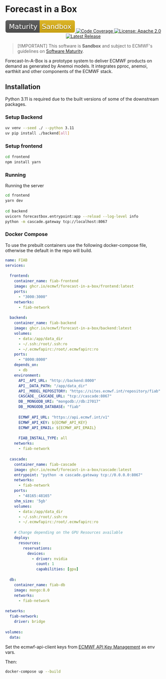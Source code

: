 # Forecast in a Box

<p align="center">
  <a href="https://github.com/ecmwf/codex/raw/refs/heads/main/Project%20Maturity">
    <img src="https://github.com/ecmwf/codex/raw/refs/heads/main/Project%20Maturity/sandbox_badge.svg" alt="Static Badge">
  </a>

<a href="https://codecov.io/gh/ecmwf/forecast-in-a-box">
    <img src="https://codecov.io/gh/ecmwf/forecast-in-a-box/branch/develop/graph/badge.svg" alt="Code Coverage">
  </a>

<a href="https://opensource.org/licenses/apache-2-0">
    <img src="https://img.shields.io/badge/License-Apache%202.0-blue.svg" alt="License: Apache 2.0">
  </a>

<a href="https://github.com/ecmwf/forecast-in-a-box/releases">
    <img src="https://img.shields.io/github/v/release/ecmwf/forecast-in-a-box?color=blue&label=Release&style=flat-square" alt="Latest Release">
  </a>
</p>

> \[!IMPORTANT\]
> This software is **Sandbox** and subject to ECMWF's guidelines on [Software Maturity](https://github.com/ecmwf/codex/raw/refs/heads/main/Project%20Maturity).

Forecast-In-A-Box is a prototype system to deliver ECMWF products on demand as generated by Anemoi models. It integrates pproc, anemoi, earthkit and other components of the ECMWF stack.

## Installation

Python 3.11 is required due to the built versions of some of the downstream packages.


### Setup Backend

```bash
uv venv --seed ./ --python 3.11
uv pip install ./backend[all]
```

### Setup frontend

```bash
cd frontend
npm install yarn
```

### Running

Running the server

```bash
cd frontend
yarn dev

cd backend
uvicorn forecastbox.entrypoint:app --reload --log-level info
python -m cascade.gateway tcp://localhost:8067
```

### Docker Compose

To use the prebuilt containers use the following docker-compose file, otherwise the default 
in the repo will build.

```yaml
name: FIAB
services:

  frontend:
    container_name: fiab-frontend
    image: ghcr.io/ecmwf/forecast-in-a-box/frontend:latest
    ports:
      - "3000:3000"
    networks:
      - fiab-network

  backend:
    container_name: fiab-backend
    image: ghcr.io/ecmwf/forecast-in-a-box/backend:latest
    volumes:
      - data:/app/data_dir
      - ~/.ssh:/root/.ssh:ro
      - ~/.ecmwfapirc:/root/.ecmwfapirc:ro
    ports:
      - "8000:8000"
    depends_on:
      - db
    environment:
      API__API_URL: "http://backend:8000"
      API__DATA_PATH: "/app/data_dir"
      API__MODEL_REPOSITORY: "https://sites.ecmwf.int/repository/fiab"
      CASCADE__CASCADE_URL: "tcp://cascade:8067"
      DB__MONGODB_URI: "mongodb://db:27017"
      DB__MONGODB_DATABASE: "fiab"

      ECMWF_API_URL: "https://api.ecmwf.int/v1"
      ECMWF_API_KEY: ${ECMWF_API_KEY}
      ECMWF_API_EMAIL: ${ECMWF_API_EMAIL}

      FIAB_INSTALL_TYPE: all
    networks:
      - fiab-network

  cascade:
    container_name: fiab-cascade
    image: ghcr.io/ecmwf/forecast-in-a-box/cascade:latest
    entrypoint: "python -m cascade.gateway tcp://0.0.0.0:8067"
    networks:
      - fiab-network
    ports:
      - "48165:48165"
    shm_size: '5gb'
    volumes:
      - data:/app/data_dir
      - ~/.ssh:/root/.ssh:ro
      - ~/.ecmwfapirc:/root/.ecmwfapirc:ro

    # Change depending on the GPU Resources available
    deploy:
      resources:
        reservations:
          devices:
            - driver: nvidia
              count: 1
              capabilities: [gpu]

  db:
    container_name: fiab-db
    image: mongo:8.0
    networks:
      - fiab-network

networks:
  fiab-network:
    driver: bridge

volumes:
  data:

```

Set the ecmwf-api-client keys from [ECMWF API Key Management](https://api.ecmwf.int/v1/key/) as env vars.

Then:

```bash
docker-compose up --build
```